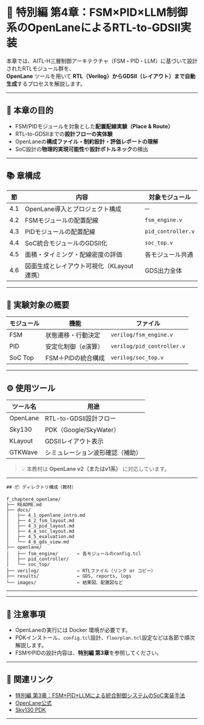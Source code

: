 # 🧱 特別編 第4章：FSM×PID×LLM制御系のOpenLaneによるRTL-to-GDSII実装

本章では、AITL-H三層制御アーキテクチャ（FSM・PID・LLM）に基づいて設計されたRTLモジュール群を、  
**OpenLane** ツールを用いて **RTL（Verilog）からGDSII（レイアウト）まで自動生成**するプロセスを解説します。

---

## 🎯 本章の目的

- FSM/PIDモジュールを対象とした**配置配線実験（Place & Route）**
- RTL-to-GDSIIまでの**設計フローの実体験**
- OpenLaneの**構成ファイル・制約設計・評価レポートの理解**
- SoC設計の**物理的実現可能性**や**設計ボトルネック**の検出

---

## 📚 章構成

| 節 | 内容 | 対象モジュール |
|----|------|----------------|
| 4.1 | OpenLane導入とプロジェクト構成 | ─ |
| 4.2 | FSMモジュールの配置配線 | `fsm_engine.v` |
| 4.3 | PIDモジュールの配置配線 | `pid_controller.v` |
| 4.4 | SoC統合モジュールのGDSII化 | `soc_top.v` |
| 4.5 | 面積・タイミング・配線密度の評価 | 各モジュール共通 |
| 4.6 | 図面生成とレイアウト可視化（KLayout連携） | GDS出力全体 |

---

## 🧪 実験対象の概要

| モジュール | 機能 | ファイル |
|------------|------|----------|
| FSM | 状態遷移・行動決定 | `verilog/fsm_engine.v` |
| PID | 安定化制御（e演算） | `verilog/pid_controller.v` |
| SoC Top | FSM＋PIDの統合構成 | `verilog/soc_top.v` |

---

## ⚙️ 使用ツール

| ツール名 | 用途 |
|----------|------|
| OpenLane | RTL-to-GDSII設計フロー |
| Sky130 | PDK（Google/SkyWater） |
| KLayout | GDSIIレイアウト表示 |
| GTKWave | シミュレーション波形確認（補助） |

> 💡 本教材は **OpenLane v2（またはv1系）** に対応しています。

---
```
## 📦 ディレクトリ構成（教材）

f_chapter4_openlane/
├── README.md
├── docs/
│   ├── 4_1_openlane_intro.md
│   ├── 4_2_fsm_layout.md
│   ├── 4_3_pid_layout.md
│   ├── 4_4_soc_layout.md
│   ├── 4_5_evaluation.md
│   └── 4_6_gds_view.md
├── openlane/
│   ├── fsm_engine/       ← 各モジュールのconfig.tcl
│   ├── pid_controller/
│   └── soc_top/
├── verilog/              ← RTLファイル（リンク or コピー）
├── results/              ← GDS, reports, logs
└── images/               ← 結果図、配置図など
```

---

---

## 📝 注意事項

- OpenLaneの実行には Docker 環境が必要です。
- PDKインストール、`config.tcl`設計、`floorplan.tcl`設定などは各節で順次解説します。
- FSMやPIDの設計内容は、**特別編 第3章**を参照してください。

---

## 🔗 関連リンク

- [特別編 第3章：FSM×PID×LLMによる統合制御システムのSoC実装手法](../f_chapter3_socsystem/README.md)
- [OpenLane公式](https://github.com/The-OpenROAD-Project/OpenLane)
- [Sky130 PDK](https://github.com/google/skywater-pdk)

---
